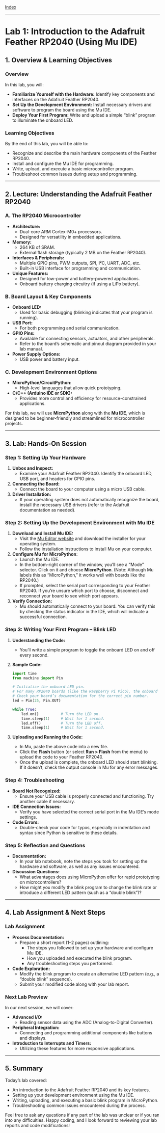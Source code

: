 [Index]()

---

# **Lab 1: Introduction to the Adafruit Feather RP2040 (Using Mu IDE)**

## **1. Overview & Learning Objectives**

### **Overview**
In this lab, you will:
- **Familiarize Yourself with the Hardware:** Identify key components and interfaces on the Adafruit Feather RP2040.
- **Set Up the Development Environment:** Install necessary drivers and software to program the board using the Mu IDE.
- **Deploy Your First Program:** Write and upload a simple “blink” program to illuminate the onboard LED.

### **Learning Objectives**
By the end of this lab, you will be able to:
- Recognize and describe the main hardware components of the Feather RP2040.
- Install and configure the Mu IDE for programming.
- Write, upload, and execute a basic microcontroller program.
- Troubleshoot common issues during setup and programming.

---

## **2. Lecture: Understanding the Adafruit Feather RP2040**

### **A. The RP2040 Microcontroller**
- **Architecture:**  
  - Dual-core ARM Cortex-M0+ processors.
  - Designed for versatility in embedded applications.
- **Memory:**  
  - 264 KB of SRAM.
  - External flash storage (typically 2 MB on the Feather RP2040).
- **Interfaces & Peripherals:**  
  - Multiple GPIO pins, PWM outputs, SPI, I²C, UART, ADC, etc.
  - Built-in USB interface for programming and communication.
- **Unique Features:**  
  - Designed for low-power and battery-powered applications.
  - Onboard battery charging circuitry (if using a LiPo battery).

### **B. Board Layout & Key Components**
- **Onboard LED:**  
  - Used for basic debugging (blinking indicates that your program is running).
- **USB Port:**  
  - For both programming and serial communication.
- **GPIO Pins:**  
  - Available for connecting sensors, actuators, and other peripherals.  
  - Refer to the board’s schematic and pinout diagram provided in your lab manual.
- **Power Supply Options:**  
  - USB power and battery input.

### **C. Development Environment Options**
- **MicroPython/CircuitPython:**  
  - High-level languages that allow quick prototyping.
- **C/C++ (Arduino IDE or SDK):**  
  - Provides more control and efficiency for resource-constrained applications.

For this lab, we will use **MicroPython** along with the **Mu IDE**, which is designed to be beginner-friendly and streamlined for microcontroller projects.

---

## **3. Lab: Hands-On Session**

### **Step 1: Setting Up Your Hardware**
1. **Unbox and Inspect:**  
   - Examine your Adafruit Feather RP2040. Identify the onboard LED, USB port, and headers for GPIO pins.
2. **Connecting the Board:**  
   - Connect the board to your computer using a micro USB cable.
3. **Driver Installation:**  
   - If your operating system does not automatically recognize the board, install the necessary USB drivers (refer to the Adafruit documentation as needed).

### **Step 2: Setting Up the Development Environment with Mu IDE**
1. **Download and Install Mu IDE:**  
   - Visit the [Mu Editor website](https://codewith.mu/) and download the installer for your operating system.
   - Follow the installation instructions to install Mu on your computer.
2. **Configure Mu for MicroPython:**
   - Launch the Mu IDE.
   - In the bottom-right corner of the window, you’ll see a “Mode” selector. Click on it and choose **MicroPython**. (Note: Although Mu labels this as “MicroPython,” it works well with boards like the RP2040.)
   - If prompted, select the serial port corresponding to your Feather RP2040. If you’re unsure which port to choose, disconnect and reconnect your board to see which port appears.
3. **Verify Connection:**
   - Mu should automatically connect to your board. You can verify this by checking the status indicator in the IDE, which will indicate a successful connection.

### **Step 3: Writing Your First Program – Blink LED**
1. **Understanding the Code:**
   - You’ll write a simple program to toggle the onboard LED on and off every second.
2. **Sample Code:**

   ```python
   import time
   from machine import Pin

   # Initialize the onboard LED pin.
   # For many RP2040 boards (like the Raspberry Pi Pico), the onboard LED is on GPIO 25.
   # Check your board’s documentation for the correct pin number.
   led = Pin(25, Pin.OUT)

   while True:
       led.on()          # Turn the LED on.
       time.sleep(1)     # Wait for 1 second.
       led.off()         # Turn the LED off.
       time.sleep(1)     # Wait for 1 second.
   ```

3. **Uploading and Running the Code:**
   - In Mu, paste the above code into a new file.
   - Click the **Flash** button (or select **Run > Flash** from the menu) to upload the code to your Feather RP2040.
   - Once the upload is complete, the onboard LED should start blinking. If it doesn’t, check the output console in Mu for any error messages.

### **Step 4: Troubleshooting**
- **Board Not Recognized:**  
  - Ensure your USB cable is properly connected and functioning. Try another cable if necessary.
- **IDE Connection Issues:**  
  - Verify you have selected the correct serial port in the Mu IDE’s mode settings.
- **Code Errors:**  
  - Double-check your code for typos, especially in indentation and syntax since Python is sensitive to these details.

### **Step 5: Reflection and Questions**
- **Documentation:**  
  - In your lab notebook, note the steps you took for setting up the hardware and software, as well as any issues encountered.
- **Discussion Questions:**
  - What advantages does using MicroPython offer for rapid prototyping on microcontrollers?
  - How might you modify the blink program to change the blink rate or introduce a different LED pattern (such as a “double blink”)?

---

## **4. Lab Assignment & Next Steps**

### **Lab Assignment**
- **Process Documentation:**  
  - Prepare a short report (1–2 pages) outlining:
    - The steps you followed to set up your hardware and configure Mu IDE.
    - How you uploaded and executed the blink program.
    - Any troubleshooting steps you performed.
- **Code Exploration:**  
  - Modify the blink program to create an alternative LED pattern (e.g., a “double blink” sequence).
  - Submit your modified code along with your lab report.

### **Next Lab Preview**
In our next session, we will cover:
- **Advanced I/O:**  
  - Reading sensor data using the ADC (Analog-to-Digital Converter).
- **Peripheral Integration:**  
  - Connecting and programming additional components like buttons and displays.
- **Introduction to Interrupts and Timers:**  
  - Utilizing these features for more responsive applications.

---

## **5. Summary**

Today’s lab covered:
- An introduction to the Adafruit Feather RP2040 and its key features.
- Setting up your development environment using the Mu IDE.
- Writing, uploading, and executing a basic blink program in MicroPython.
- Troubleshooting common issues encountered during the process.

Feel free to ask any questions if any part of the lab was unclear or if you ran into any difficulties. Happy coding, and I look forward to reviewing your lab reports and code modifications!
